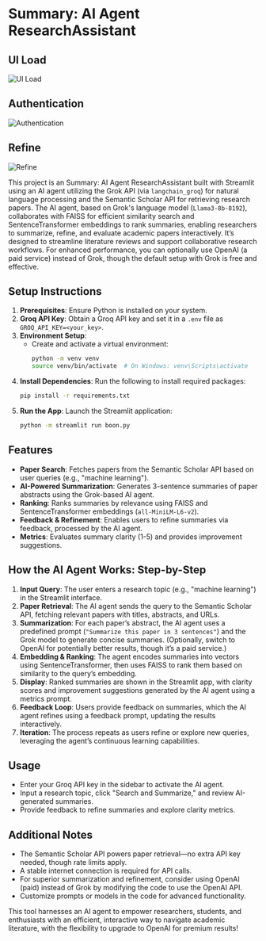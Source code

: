 # Summary: AI Agent ResearchAssistant

## UI Load
![UI Load](./images/UI_load.png)

## Authentication
![Authentication](./images/authentication.png)

## Refine
![Refine](./images/refine.png)

This project is an Summary: AI Agent ResearchAssistant built with Streamlit using an AI agent utilizing the Grok API (via `langchain_groq`) for natural language processing and the Semantic Scholar API for retrieving research papers. The AI agent, based on Grok's language model (`Llama3-8b-8192`), collaborates with FAISS for efficient similarity search and SentenceTransformer embeddings to rank summaries, enabling researchers to summarize, refine, and evaluate academic papers interactively. It’s designed to streamline literature reviews and support collaborative research workflows. For enhanced performance, you can optionally use OpenAI (a paid service) instead of Grok, though the default setup with Grok is free and effective.

## Setup Instructions
1. **Prerequisites**: Ensure Python is installed on your system.
2. **Groq API Key**: Obtain a Groq API key and set it in a `.env` file as `GROQ_API_KEY=<your_key>`.
3. **Environment Setup**: 
   - Create and activate a virtual environment:
     ```bash
     python -m venv venv
     source venv/bin/activate  # On Windows: venv\Scripts\activate
     ```
4. **Install Dependencies**: Run the following to install required packages:
     ```bash
     pip install -r requirements.txt
     ```
5. **Run the App**: Launch the Streamlit application:
     ```bash
     python -m streamlit run boon.py
     ```

## Features
- **Paper Search**: Fetches papers from the Semantic Scholar API based on user queries (e.g., "machine learning").
- **AI-Powered Summarization**: Generates 3-sentence summaries of paper abstracts using the Grok-based AI agent.
- **Ranking**: Ranks summaries by relevance using FAISS and SentenceTransformer embeddings (`all-MiniLM-L6-v2`).
- **Feedback & Refinement**: Enables users to refine summaries via feedback, processed by the AI agent.
- **Metrics**: Evaluates summary clarity (1-5) and provides improvement suggestions.

## How the AI Agent Works: Step-by-Step
1. **Input Query**: The user enters a research topic (e.g., "machine learning") in the Streamlit interface.
2. **Paper Retrieval**: The AI agent sends the query to the Semantic Scholar API, fetching relevant papers with titles, abstracts, and URLs.
3. **Summarization**: For each paper’s abstract, the AI agent uses a predefined prompt (`"Summarize this paper in 3 sentences"`) and the Grok model to generate concise summaries. (Optionally, switch to OpenAI for potentially better results, though it’s a paid service.)
4. **Embedding & Ranking**: The agent encodes summaries into vectors using SentenceTransformer, then uses FAISS to rank them based on similarity to the query’s embedding.
5. **Display**: Ranked summaries are shown in the Streamlit app, with clarity scores and improvement suggestions generated by the AI agent using a metrics prompt.
6. **Feedback Loop**: Users provide feedback on summaries, which the AI agent refines using a feedback prompt, updating the results interactively.
7. **Iteration**: The process repeats as users refine or explore new queries, leveraging the agent’s continuous learning capabilities.

## Usage
- Enter your Groq API key in the sidebar to activate the AI agent.
- Input a research topic, click "Search and Summarize," and review AI-generated summaries.
- Provide feedback to refine summaries and explore clarity metrics.

## Additional Notes
- The Semantic Scholar API powers paper retrieval—no extra API key needed, though rate limits apply.
- A stable internet connection is required for API calls.
- For superior summarization and refinement, consider using OpenAI (paid) instead of Grok by modifying the code to use the OpenAI API.
- Customize prompts or models in the code for advanced functionality.

This tool harnesses an AI agent to empower researchers, students, and enthusiasts with an efficient, interactive way to navigate academic literature, with the flexibility to upgrade to OpenAI for premium results!
